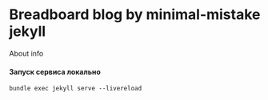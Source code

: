 # Breadboard blog by minimal-mistake jekyll

About info

#### Запуск сервиса локально

```
bundle exec jekyll serve --livereload
```
